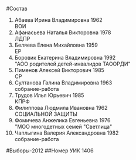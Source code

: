 #Состав
1. Абаева Ирина Владимировна 1962   
    ВОИ
2. Афанасьева Наталья Викторовна 1978   
    ЛДПР
3. Беляева Елена Михайловна 1959   
    ЕР
4. Боровик Екатерина Владимировна 1992   
    "АОО родителей детей-инвалидов ТАООРДИ"
5. Пименов Алексей Викторович 1985   
    СР
6. Султанова Галина Владимировна 1963   
    собрание-работа
7. Трудов Илья Юрьевич 1985   
    КПРФ
8. Филиппова Людмила Ивановна 1962   
    СОЦИАЛЬНОЙ ЗАЩИТЫ
9. Фомичева Анжелика Евгеньевна 1976   
    "МОО многодетных семей "Светлица"
10. Чаплыгина Валерия Александровна 1982   
    собрание-работа

#Выборы-2012
##Номер УИК
1406